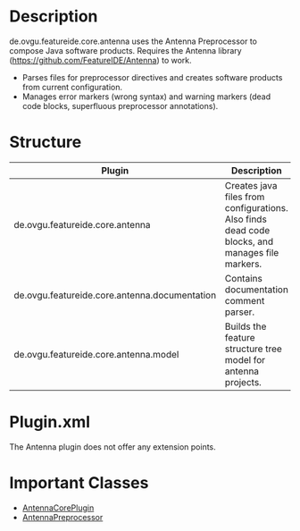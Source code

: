 # Description

de.ovgu.featureide.core.antenna uses the Antenna Preprocessor to compose Java software products. Requires the Antenna library (https://github.com/FeatureIDE/Antenna) to work.

- Parses files for preprocessor directives and creates software products from current configuration.
- Manages error markers (wrong syntax) and warning markers (dead code blocks, superfluous preprocessor annotations).

# Structure


| Plugin   | Description |
| -------- | --------    |
| de.ovgu.featureide.core.antenna     | Creates java files from configurations. Also finds dead code blocks, and manages file markers.  |
| de.ovgu.featureide.core.antenna.documentation     | Contains documentation comment parser. |
| de.ovgu.featureide.core.antenna.model     | Builds the feature structure tree model for antenna projects.     |


# Plugin.xml

The Antenna plugin does not offer any extension points.


# Important Classes

* [AntennaCorePlugin](https://github.com/FeatureIDE/FeatureIDE/blob/develop/plugins/de.ovgu.featureide.core.antenna/src/de/ovgu/featureide/antenna/AntennaCorePlugin.java)
* [AntennaPreprocessor](https://github.com/FeatureIDE/FeatureIDE/blob/develop/plugins/de.ovgu.featureide.core.antenna/src/de/ovgu/featureide/antenna/AntennaPreprocessor.java)
